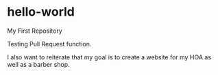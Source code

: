 # hello-world
My First Repository

Testing Pull Request function.

I also want to reiterate that my goal is to create a website for my HOA as well as a barber shop.
